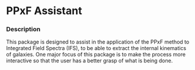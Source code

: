 # PPxF Assistant

### Description
This package is designed to assist in the application of the PPxF method to Integrated Field Spectra (IFS), to be able to
extract the internal kinematics of galaxies. One major focus
of this package is to make the process more interactive so that
the user has a better grasp of what is being done.
